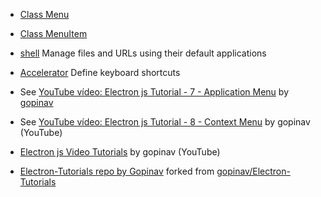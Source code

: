 * [Class Menu](https://electronjs.org/docs/api/menu)
* [Class MenuItem](https://electronjs.org/docs/api/menu-item)
* [shell](https://github.com/electron/electron/blob/master/docs/api/shell.md) Manage files and URLs using their default applications
* [Accelerator](https://electronjs.org/docs/api/accelerator) Define keyboard shortcuts

* See [YouTube vídeo: Electron js Tutorial - 7 - Application Menu](https://youtu.be/MGC2W-dJtYM) by [gopinav]( https://github.com/gopinav)
* See [YouTube vídeo: Electron js Tutorial - 8 - Context Menu](https://www.youtube.com/playlist?list=PLC3y8-rFHvwiCJD3WrAFUrIMkGVDE0uqW) by gopinav  (YouTube)
* [Electron js Video Tutorials](https://www.youtube.com/playlist?list=PLC3y8-rFHvwiCJD3WrAFUrIMkGVDE0uqW) by gopinav  (YouTube)
* [Electron-Tutorials repo by Gopinav](https://github.com/ULL-ESIT-DSI-1819/Electron-Tutorials-gopinav) forked from [gopinav/Electron-Tutorials](https://github.com/gopinav/Electron-Tutorials)
